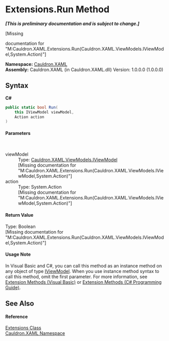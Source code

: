 # Extensions.Run Method 
 _**\[This is preliminary documentation and is subject to change.\]**_

\[Missing <summary> documentation for "M:Cauldron.XAML.Extensions.Run(Cauldron.XAML.ViewModels.IViewModel,System.Action)"\]

**Namespace:**&nbsp;<a href="N_Cauldron_XAML">Cauldron.XAML</a><br />**Assembly:**&nbsp;Cauldron.XAML (in Cauldron.XAML.dll) Version: 1.0.0.0 (1.0.0.0)

## Syntax

**C#**<br />
``` C#
public static bool Run(
	this IViewModel viewModel,
	Action action
)
```


#### Parameters
&nbsp;<dl><dt>viewModel</dt><dd>Type: <a href="T_Cauldron_XAML_ViewModels_IViewModel">Cauldron.XAML.ViewModels.IViewModel</a><br />\[Missing <param name="viewModel"/> documentation for "M:Cauldron.XAML.Extensions.Run(Cauldron.XAML.ViewModels.IViewModel,System.Action)"\]</dd><dt>action</dt><dd>Type: System.Action<br />\[Missing <param name="action"/> documentation for "M:Cauldron.XAML.Extensions.Run(Cauldron.XAML.ViewModels.IViewModel,System.Action)"\]</dd></dl>

#### Return Value
Type: Boolean<br />\[Missing <returns> documentation for "M:Cauldron.XAML.Extensions.Run(Cauldron.XAML.ViewModels.IViewModel,System.Action)"\]

#### Usage Note
In Visual Basic and C#, you can call this method as an instance method on any object of type <a href="T_Cauldron_XAML_ViewModels_IViewModel">IViewModel</a>. When you use instance method syntax to call this method, omit the first parameter. For more information, see <a href="http://msdn.microsoft.com/en-us/library/bb384936.aspx">Extension Methods (Visual Basic)</a> or <a href="http://msdn.microsoft.com/en-us/library/bb383977.aspx">Extension Methods (C# Programming Guide)</a>.

## See Also


#### Reference
<a href="T_Cauldron_XAML_Extensions">Extensions Class</a><br /><a href="N_Cauldron_XAML">Cauldron.XAML Namespace</a><br />